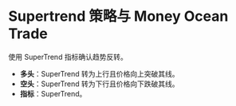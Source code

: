 # Supertrend 策略与 Money Ocean Trade

使用 SuperTrend 指标确认趋势反转。

- **多头**：SuperTrend 转为上行且价格向上突破其线。
- **空头**：SuperTrend 转为下行且价格向下跌破其线。
- **指标**：SuperTrend。
